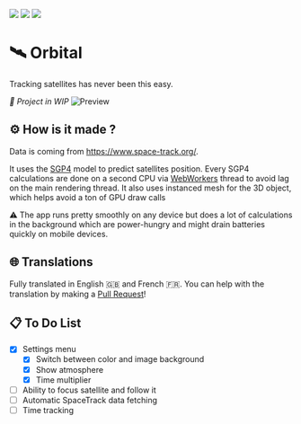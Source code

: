 ![](https://github.com/PainOchoco/Orbital/actions/workflows/deploy.yml/badge.svg)
![](https://img.shields.io/github/license/PainOchoco/Orbital)
![](https://www.codefactor.io/repository/github/painochoco/orbital/badge/main)

# 🛰️ Orbital

Tracking satellites has never been this easy.

_🚧 Project in WIP_
![Preview](https://user-images.githubusercontent.com/47084457/218479857-c67fc237-258b-4739-96bd-ba3bf6a6d936.png)

## ⚙️ How is it made ?

Data is coming from https://www.space-track.org/.

It uses the [SGP4](https://en.wikipedia.org/wiki/Simplified_perturbations_models) model to predict satellites position. Every SGP4 calculations are done on a second CPU via [WebWorkers](https://developer.mozilla.org/en-US/docs/Web/API/Web_Workers_API/Using_web_workers) thread to avoid lag on the main rendering thread.
It also uses instanced mesh for the 3D object, which helps avoid a ton of GPU draw calls

⚠️ The app runs pretty smoothly on any device but does a lot of calculations in the background which are power-hungry and might drain batteries quickly on mobile devices.

## 🌐 Translations

Fully translated in English 🇬🇧 and French 🇫🇷.
You can help with the translation by making a [Pull Request]("https://github.com/PainOchoco/Orbital/pulls")!

## 📋 To Do List

-   [x] Settings menu
    -   [x] Switch between color and image background
    -   [x] Show atmosphere
    -   [x] Time multiplier
-   [ ] Ability to focus satellite and follow it
-   [ ] Automatic SpaceTrack data fetching
-   [ ] Time tracking
